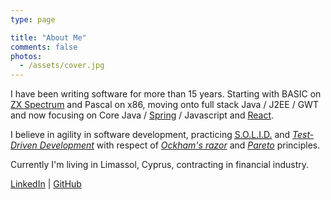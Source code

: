 ```yaml
---
type: page

title: "About Me"
comments: false
photos: 
  - /assets/cover.jpg
---
```

I have been writing software for more than 15 years. Starting with BASIC on [ZX Spectrum][zx-spectrum] and Pascal on x86, moving onto full stack Java / J2EE / GWT and now focusing on Core Java / [Spring](https://spring.io) / Javascript and [React](https://facebook.github.io/react).

I believe in agility in software development, practicing <abbr title="Single responsibility, Open-closed, Liskov substitution, Interface segregation and Dependency inversion">[S.O.L.I.D.][solid]</abbr> and <dfn title="Test->Implementation->Refactoring">[Test-Driven Development][tdd]</dfn> with respect of <dfn title="Entities must not be multiplied beyond necessity">[Ockham's razor][ockham]</dfn> and <dfn title="For many events, roughly 80% of the effects come from 20% of the causes">[Pareto][pareto]</dfn> principles.  

Currently I'm living in Limassol, Cyprus, contracting in financial industry.

[LinkedIn][linkedin] | [GitHub][github] 

[solid]: http://en.wikipedia.org/wiki/SOLID_%28object-oriented_design%29
[tdd]: http://en.wikipedia.org/wiki/Test-driven_development
[ockham]: http://en.wikipedia.org/wiki/Occam's_razor
[pareto]: http://en.wikipedia.org/wiki/Pareto_principle
[linkedin]: https://www.linkedin.com/in/kpavlov
[github]: https://github.com/kpavlov
[fixparser]: http://fix.aprics.net/ "Online FIX Protocol Message Parser"
[zx-spectrum]: https://en.wikipedia.org/wiki/ZX_Spectrum "My first PC"
                                     

